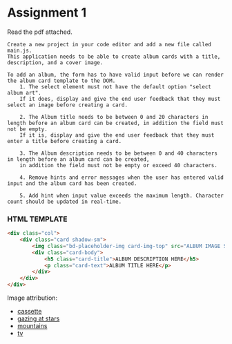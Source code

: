 # Assignment 1

Read the pdf attached.

    Create a new project in your code editor and add a new file called main.js.
    This application needs to be able to create album cards with a title, description, and a cover image.

    To add an album, the form has to have valid input before we can render the album card template to the DOM.
        1. The select element must not have the default option "select album art". 
        If it does, display and give the end user feedback that they must select an image before creating a card.

        2. The Album title needs to be between 0 and 20 characters in length before an album card can be created, in addition the field must not be empty.
        If it is, display and give the end user feedback that they must enter a title before creating a card.

        3. The Album description needs to be between 0 and 40 characters in length before an album card can be created, 
        in addition the field must not be empty or exceed 40 characters.

        4. Remove hints and error messages when the user has entered valid input and the album card has been created.

        5. Add hint when input value exceeds the maximum length. Character count should be updated in real-time.

### HTML TEMPLATE

```html
<div class="col">
	<div class="card shadow-sm">
		<img class="bd-placeholder-img card-img-top" src="ALBUM IMAGE SELECTION HERE" />
		<div class="card-body">
			<h5 class="card-title">ALBUM DESCRIPTION HERE</h5>
			<p class="card-text">ALBUM TITLE HERE</p>
		</div>
	</div>
</div>
```

Image attribution:

- [cassette](https://unsplash.com/photos/FZWivbri0Xk)
- [gazing at stars](https://unsplash.com/photos/oMpAz-DN-9I)
- [mountains](https://unsplash.com/photos/wKlHsooRVbg)
- [tv](https://unsplash.com/photos/UBhpOIHnazM)
